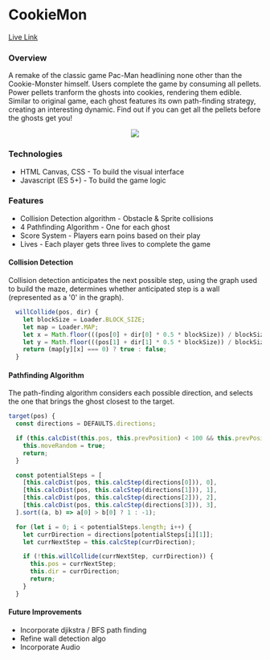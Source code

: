 # CookieMon

[Live Link](https://melvinmallari.github.io/CookieMon/)

### Overview
A remake of the classic game Pac-Man headlining none other than the Cookie-Monster himself. Users complete the game by consuming all pellets. Power pellets tranform the ghosts into cookies, rendering them edible. Similar to original game, each ghost features its own path-finding strategy, creating an interesting dynamic. Find out if you can get all the pellets before the ghosts get you!

  <p align="center">
    <img src="./assets/CookieMon-Gameplay.gif" align="center">
  </p>

### Technologies
 * HTML Canvas, CSS - To build the visual interface
 * Javascript (ES 5+) - To build the game logic

### Features
 * Collision Detection algorithm - Obstacle & Sprite collisions
 * 4 Pathfinding Algorithm - One for each ghost
 * Score System - Players earn poins based on their play 
 * Lives - Each player gets three lives to complete the game

#### Collision Detection
Collision detection anticipates the next possible step, using the graph used to build the maze, determines whether anticipated step is a wall (represented as a '0' in the graph).

```js
  willCollide(pos, dir) {
    let blockSize = Loader.BLOCK_SIZE;
    let map = Loader.MAP;
    let x = Math.floor(((pos[0] + dir[0] * 0.5 * blockSize)) / blockSize);
    let y = Math.floor(((pos[1] + dir[1] * 0.5 * blockSize)) / blockSize);
    return (map[y][x] === 0) ? true : false;
  }
```

#### Pathfinding Algorithm
  The path-finding algorithm considers each possible direction, and selects the one that brings the ghost closest to the target. 

  ```js
  target(pos) {
    const directions = DEFAULTS.directions;

    if (this.calcDist(this.pos, this.prevPosition) < 100 && this.prevPositionCounter > 5) {
      this.moveRandom = true;
      return;
    }

    const potentialSteps = [
      [this.calcDist(pos, this.calcStep(directions[0])), 0],
      [this.calcDist(pos, this.calcStep(directions[1])), 1],
      [this.calcDist(pos, this.calcStep(directions[2])), 2],
      [this.calcDist(pos, this.calcStep(directions[3])), 3],
    ].sort((a, b) => a[0] > b[0] ? 1 : -1);

    for (let i = 0; i < potentialSteps.length; i++) {
      let currDirection = directions[potentialSteps[i][1]];
      let currNextStep = this.calcStep(currDirection);

      if (!this.willCollide(currNextStep, currDirection)) {
        this.pos = currNextStep;
        this.dir = currDirection;
        return;
      }
    }
  ```

  #### Future Improvements 
  * Incorporate djikstra / BFS path finding
  * Refine wall detection algo
  * Incorporate Audio

